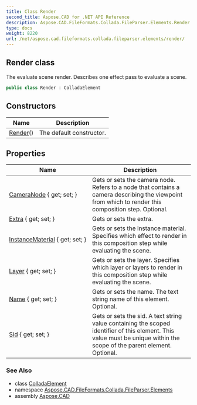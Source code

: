```yaml
---
title: Class Render
second_title: Aspose.CAD for .NET API Reference
description: Aspose.CAD.FileFormats.Collada.FileParser.Elements.Render class. The evaluate scene render. Describes one effect pass to evaluate a scene
type: docs
weight: 8220
url: /net/aspose.cad.fileformats.collada.fileparser.elements/render/
---
```

## Render class

The evaluate scene render. Describes one effect pass to evaluate a scene.

```csharp
public class Render : ColladaElement
```

## Constructors

| Name | Description |
| --- | --- |
| [Render](render/)() | The default constructor. |

## Properties

| Name | Description |
| --- | --- |
| [CameraNode](../../aspose.cad.fileformats.collada.fileparser.elements/render/cameranode/) { get; set; } | Gets or sets the camera node. Refers to a node that contains a camera describing the viewpoint from which to render this composition step. Optional. |
| [Extra](../../aspose.cad.fileformats.collada.fileparser.elements/render/extra/) { get; set; } | Gets or sets the extra. |
| [InstanceMaterial](../../aspose.cad.fileformats.collada.fileparser.elements/render/instancematerial/) { get; set; } | Gets or sets the instance material. Specifies which effect to render in this composition step while evaluating the scene. |
| [Layer](../../aspose.cad.fileformats.collada.fileparser.elements/render/layer/) { get; set; } | Gets or sets the layer. Specifies which layer or layers to render in this composition step while evaluating the scene. |
| [Name](../../aspose.cad.fileformats.collada.fileparser.elements/render/name/) { get; set; } | Gets or sets the name. The text string name of this element. Optional. |
| [Sid](../../aspose.cad.fileformats.collada.fileparser.elements/render/sid/) { get; set; } | Gets or sets the sid. A text string value containing the scoped identifier of this element. This value must be unique within the scope of the parent element. Optional. |

### See Also

* class [ColladaElement](../colladaelement/)
* namespace [Aspose.CAD.FileFormats.Collada.FileParser.Elements](../../aspose.cad.fileformats.collada.fileparser.elements/)
* assembly [Aspose.CAD](../../)


